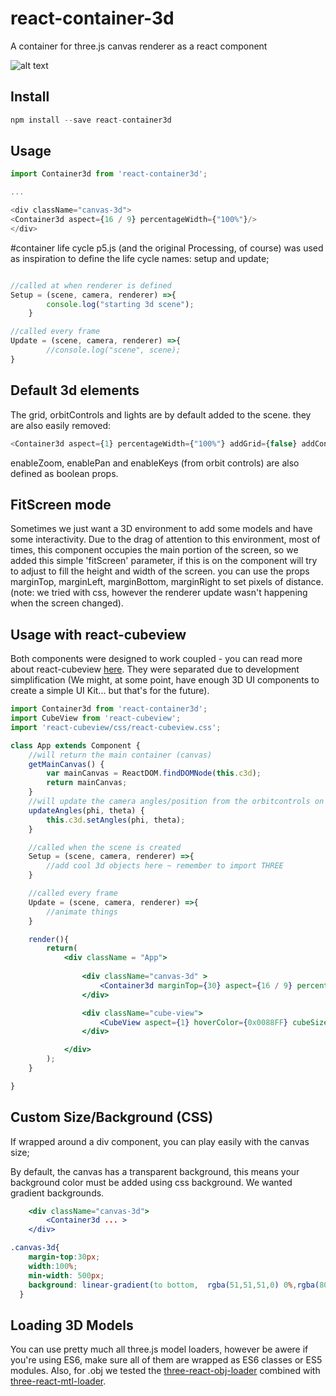 # react-container-3d
A container for three.js canvas renderer as a react component

![alt text](https://github.com/lucascassiano/react-container-3d/raw/master/docs/react-container3d.gif)

## Install
```javascript
npm install --save react-container3d
```

## Usage
```javaScript
import Container3d from 'react-container3d';

...

<div className="canvas-3d">
<Container3d aspect={16 / 9} percentageWidth={"100%"}/>
</div>
```
#container life cycle
p5.js (and the original Processing, of course) was used as inspiration to define the life cycle names: setup and update;
```javascript

//called at when renderer is defined
Setup = (scene, camera, renderer) =>{
        console.log("starting 3d scene");
    }

//called every frame
Update = (scene, camera, renderer) =>{
        //console.log("scene", scene);
}
```

## Default 3d elements
The grid, orbitControls and lights are by default added to the scene. 
they are also easily removed:
```JavaScript
<Container3d aspect={1} percentageWidth={"100%"} addGrid={false} addControls={false} addLight = {false}/>
```

enableZoom, enablePan and enableKeys (from orbit controls) are also defined as boolean props. 

## FitScreen mode
Sometimes we just want a 3D environment to add some models and have some interactivity. Due to the drag of attention to this environment, most of times, this component occupies the main portion of the screen, so we added this simple 'fitScreen' parameter, if this is on the component will try to adjust to fill the height and width of the screen. you can use the props marginTop, marginLeft, marginBottom, marginRight to set pixels of distance. (note: we tried with css, however the renderer update wasn't happening when the screen changed).

## Usage with react-cubeview
Both components were designed to work coupled - you can read more about react-cubeview [here](https://www.npmjs.com/package/react-cubeview). They were separated due to development simplification (We might, at some point, have enough 3D UI components to create a simple UI Kit... but that's for the future).
```jsx
import Container3d from 'react-container3d';
import CubeView from 'react-cubeview';
import 'react-cubeview/css/react-cubeview.css';

class App extends Component {
    //will return the main container (canvas)
    getMainCanvas() {
        var mainCanvas = ReactDOM.findDOMNode(this.c3d);
        return mainCanvas;
    }
    //will update the camera angles/position from the orbitcontrols on the c3d
    updateAngles(phi, theta) {
        this.c3d.setAngles(phi, theta);
    }

    //called when the scene is created
    Setup = (scene, camera, renderer) =>{
        //add cool 3d objects here ~ remember to import THREE
    }

    //called every frame
    Update = (scene, camera, renderer) =>{
        //animate things
    }

    render(){
        return(
            <div className = "App">
                
                <div className="canvas-3d" >
                    <Container3d marginTop={30} aspect={16 / 9} percentageWidth={"100%"} fitScreen ref={(c) => this.c3d = c} key={"c3d"} marginBottom={110} update={this.Update} setup={this.Setup}/>
                </div>

                <div className="cube-view">
                    <CubeView aspect={1} hoverColor={0x0088FF} cubeSize={2} zoom={6} antialias={false} onUpdateAngles={this.updateAngles} relatedCanvas={this.getMainCanvas} />
                </div>

            </div>
        );
    }

}
```
## Custom Size/Background (CSS)
If wrapped around a div component, you can play easily with the canvas size;

By default, the canvas has a transparent background, this means your background color must be added using css background. We wanted gradient backgrounds.

```jsx
    <div className="canvas-3d">
        <Container3d ... >
    </div>
```

```css
.canvas-3d{
    margin-top:30px;
    width:100%;
    min-width: 500px;
    background: linear-gradient(to bottom,  rgba(51,51,51,0) 0%,rgba(80,80,80,1) 100%);
  }
```

## Loading 3D Models
You can use pretty much all three.js model loaders, however be awere if you're using ES6, make sure all of them are wrapped as ES6 classes or ES5 modules.
Also, for .obj we tested the [three-react-obj-loader](https://www.npmjs.com/package/three-react-obj-loader) combined with [three-react-mtl-loader](https://www.npmjs.com/package/three-react-mtl-loader).


